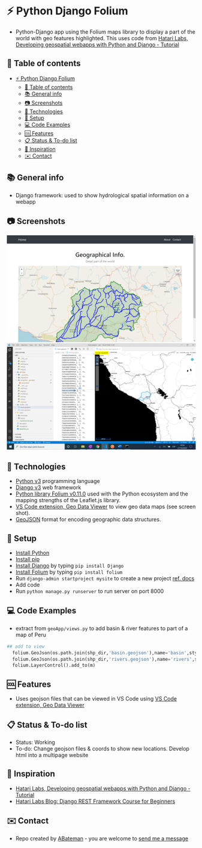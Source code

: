 # :zap: Python Django Folium

* Python-Django app using the Folium maps library to display a part of the world with geo features highlighted. This uses code from  [Hatari Labs, Developing geospatial webapps with Python and Django - Tutorial](https://www.youtube.com/watch?v=sdhiVtDw-GA)

## :page_facing_up: Table of contents

* [:zap: Python Django Folium](#zap-python-django-folium)
	* [:page_facing_up: Table of contents](#page_facing_up-table-of-contents)
	* [:books: General info](#books-general-info)
	* [:camera: Screenshots](#camera-screenshots)
	* [:signal_strength: Technologies](#signal_strength-technologies)
	* [:floppy_disk: Setup](#floppy_disk-setup)
	* [:computer: Code Examples](#computer-code-examples)
	* [:cool: Features](#cool-features)
	* [:clipboard: Status & To-do list](#clipboard-status--to-do-list)
	* [:clap: Inspiration](#clap-inspiration)
	* [:envelope: Contact](#envelope-contact)

## :books: General info

* Django framework: used to show hydrological spatial information on a webapp

## :camera: Screenshots

![screen print](./img/geo.png)
![screen print](./img/geoview.png)

## :signal_strength: Technologies

* [Python v3](https://www.python.org/) programming language
* [Django v3](https://www.djangoproject.com/) web framework
* [Python library Folium v0.11.0](https://pypi.org/project/folium/) used with the Python ecosystem and the mapping strengths of the Leaflet.js library.
* [VS Code extension, Geo Data Viewer](https://marketplace.visualstudio.com/items?itemName=RandomFractalsInc.geo-data-viewer) to view geo data maps (see screen shot).
* [GeoJSON](https://geojson.org/) format for encoding geographic data structures.

## :floppy_disk: Setup

* [Install Python](https://docs.python-guide.org/starting/installation/)
* [Install pip](https://docs.python-guide.org/dev/virtualenvs/#installing-pipenv)
* [Install Django](https://docs.djangoproject.com/en/3.1/howto/windows/) by typing `pip install Django`
* [Install Folium](https://pypi.org/project/folium/) by typing `pip install folium`
* Run `django-admin startproject mysite` to create a new project [ref. docs](https://docs.djangoproject.com/en/3.1/intro/tutorial01/)
* Add code
* Run `python manage.py runserver` to run server on port 8000

## :computer: Code Examples

* extract from `geoApp/views.py` to add basin & river features to part of a map of Peru

```python
## add to view
  folium.GeoJson(os.path.join(shp_dir,'basin.geojson'),name='basin',style_function=lambda x:style_basin).add_to(m)
  folium.GeoJson(os.path.join(shp_dir,'rivers.geojson'),name='rivers',style_function=lambda x:style_river).add_to(m)
  folium.LayerControl().add_to(m)
```

## :cool: Features

* Uses geojson files that can be viewed in VS Code using [VS Code extension, Geo Data Viewer](https://marketplace.visualstudio.com/items?itemName=RandomFractalsInc.geo-data-viewer)

## :clipboard: Status & To-do list

* Status: Working
* To-do: Change geojson files & coords to show new locations. Develop html into a multipage website

## :clap: Inspiration

* [Hatari Labs, Developing geospatial webapps with Python and Django - Tutorial](https://www.youtube.com/watch?v=sdhiVtDw-GA)
* [Hatari Labs Blog: Django REST Framework Course for Beginners](https://www.hatarilabs.com/ih-en/developing-geospatial-webapps-with-python-and-django-tutorial)

## :envelope: Contact

* Repo created by [ABateman](https://www.andrewbateman.org) - you are welcome to [send me a message](https://andrewbateman.org/contact)
